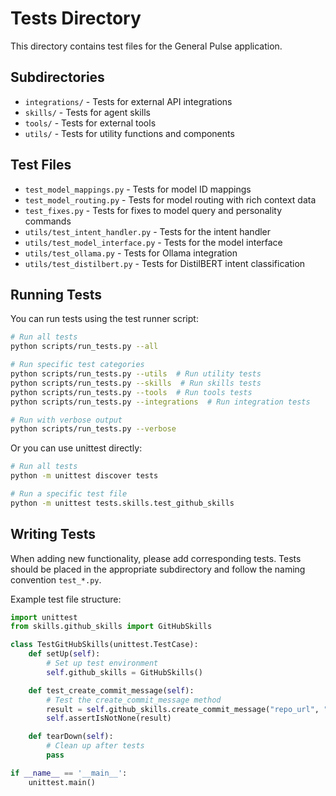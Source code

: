 # Tests Directory

This directory contains test files for the General Pulse application.

## Subdirectories

- `integrations/` - Tests for external API integrations
- `skills/` - Tests for agent skills
- `tools/` - Tests for external tools
- `utils/` - Tests for utility functions and components

## Test Files

- `test_model_mappings.py` - Tests for model ID mappings
- `test_model_routing.py` - Tests for model routing with rich context data
- `test_fixes.py` - Tests for fixes to model query and personality commands
- `utils/test_intent_handler.py` - Tests for the intent handler
- `utils/test_model_interface.py` - Tests for the model interface
- `utils/test_ollama.py` - Tests for Ollama integration
- `utils/test_distilbert.py` - Tests for DistilBERT intent classification

## Running Tests

You can run tests using the test runner script:

```bash
# Run all tests
python scripts/run_tests.py --all

# Run specific test categories
python scripts/run_tests.py --utils  # Run utility tests
python scripts/run_tests.py --skills  # Run skills tests
python scripts/run_tests.py --tools  # Run tools tests
python scripts/run_tests.py --integrations  # Run integration tests

# Run with verbose output
python scripts/run_tests.py --verbose
```

Or you can use unittest directly:

```bash
# Run all tests
python -m unittest discover tests

# Run a specific test file
python -m unittest tests.skills.test_github_skills
```

## Writing Tests

When adding new functionality, please add corresponding tests. Tests should be placed in the appropriate subdirectory and follow the naming convention `test_*.py`.

Example test file structure:

```python
import unittest
from skills.github_skills import GitHubSkills

class TestGitHubSkills(unittest.TestCase):
    def setUp(self):
        # Set up test environment
        self.github_skills = GitHubSkills()

    def test_create_commit_message(self):
        # Test the create_commit_message method
        result = self.github_skills.create_commit_message("repo_url", "file_path")
        self.assertIsNotNone(result)

    def tearDown(self):
        # Clean up after tests
        pass

if __name__ == '__main__':
    unittest.main()
```
